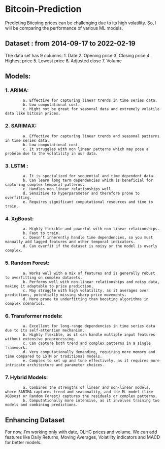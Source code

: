 # Bitcoin-Prediction

Predicting Bitcoing prices can be challenging due to its high volatility. So, I will be comparing the performance of various ML models.

## Dataset : from 2014-09-17  to  2022-02-19

The data set has 9 columns:
      1. Date
      2. Opening price
      3. Closing price
      4. Highest price
      5. Lowest price
      6. Adjusted close
      7. Volume

## Models:
###      1. ARIMA:
            a. Effective for capturing linear trends in time series data.
            b. Low computational cost.
            c. Might not be great for seasonal data and extremely volatile data like bitcoin prices.
###      2. SARIMAX:
            a. Effective for capturing linear trends and seasonal patterns in time series data.
            b. Low computational cost.
            c. It struggles with non linear patterns which may pose a probelm due to the volatility in our data.
###      3. LSTM :
            a. It is specialized for sequential and time dependent data.
            b. Can learn long term dependencies which is beneficial for capturing complex temporal patterns.
            c. Handles non linear relationships well.
            d. Sensitive to hyperparameter and therefore prone to overfitting.
            e. Requires significant computational resources and time to train.
###      4. XgBoost:
            a. Highly flexible and powerful with non linear relationships.
            b. Fast to train.
            c. Doesn’t inherently handle time dependencies, so you must manually add lagged features and other temporal indicators.
            d. Can overfit if the dataset is noisy or the model is overly complex.
###      5. Random Forest:
            a. Works well with a mix of features and is generally robust to overfitting on complex datasets.
            b. Performs well with non-linear relationships and noisy data, making it adaptable to price prediction.
            c. May struggle with high volatility, as it averages over predictions, potentially missing sharp price movements.
            d. More prone to underfitting than boosting algorithms in complex scenarios.
###      6. Transformer models:
            a. Excellent for long-range dependencies in time series data due to its self-attention mechanism.
            b. Highly flexible, as it can handle multiple input features without extensive preprocessing.
            c. Can capture both trend and complex patterns in a single framework.
            d. Very computationally demanding, requiring more memory and time compared to LSTM or traditional models.
            e. Complex to set up and tune effectively, as it requires more intricate architecture and parameter choices.
###      7. Hybrid Models: 
            a. Combines the strengths of linear and non-linear models, where SARIMA captures trend and seasonality, and the ML model (like XGBoost or Random Forest) captures the residuals or complex patterns.
            b. Computationally more intensive, as it involves training two models and combining predictions.

## Enhancing Dataset

For now, I'm working only with date, OLHC prices and volume. We can add features like Daily Returns, Moving Averages, Volatility indicators and MACD for better models. 
